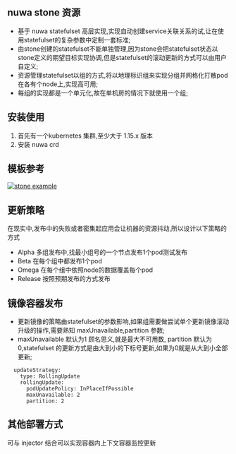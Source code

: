 nuwa stone 资源
--
* 基于 nuwa statefulset 高层实现,实现自动创建service关联关系的试,让在使用statefulset的复杂参数中定制一套标准;
* 由stone创建的statefulset不能单独管理,因为stone会把statefulset状态以stone定义的期望目标实现协调,但是statefulset的滚动更新的方式可以由用户自定义;
* 资源管理statefulset以组的方式,将以地理标识组来实现分组并网格化打散pod在各有个node上,实现高可用;
* 每组的实现都是一个单元化,故在单机房的情况下就使用一个组;

安装使用
--
1. 首先有一个kubernetes 集群,至少大于 1.15.x 版本 
2. 安装 nuwa crd

模板参考
--
[![stone example](https://raw.githubusercontent.com/yametech/nuwa/master/config/samples/stone/nuwa_v1_stone.yaml)](https://raw.githubusercontent.com/yametech/nuwa/master/config/samples/stone/nuwa_v1_stone.yaml)

更新策略
--
在现实中,发布中的失败或者密集起应用会让机器的资源抖动,所以设计以下策略的方式

* Alpha 多组发布中,找最小组号的一个节点发布1个pod测试发布
* Beta  在每个组中都发布1个pod
* Omega 在每个组中依照node的数据覆盖每个pod
* Release 按照预期发布的方式发布

镜像容器发布
--
* 更新镜像的策略由statefulset的参数影响,如果组需要做尝试单个更新镜像滚动升级的操作,需要熟知 maxUnavailable,partition 参数;
* maxUnavailable 默认为1 顾名思义,就是最大不可用数, partition 默认为0,statefulset 的更新方式是由大到小的下标号更新,如果为0就是从大到小全部更新; 
````
  updateStrategy:
    type: RollingUpdate
    rollingUpdate:
      podUpdatePolicy: InPlaceIfPossible
      maxUnavailable: 2
      partition: 2
````

其他部署方式
--
可与 injector 结合可以实现容器内上下文容器监控更新